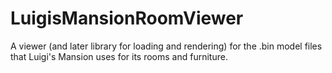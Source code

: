 # LuigisMansionRoomViewer
A viewer (and later library for loading and rendering) for the .bin model files that Luigi's Mansion uses for its rooms and furniture.
